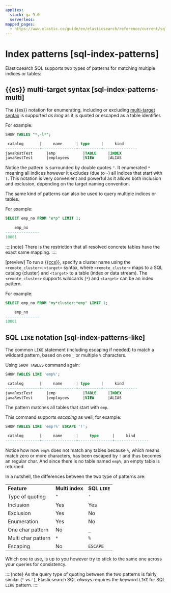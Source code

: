 ```yaml
---
applies:
  stack: ga 9.0
  serverless:
mapped_pages:
  - https://www.elastic.co/guide/en/elasticsearch/reference/current/sql-index-patterns.html
---
```


# Index patterns [sql-index-patterns]

Elasticsearch SQL supports two types of patterns for matching multiple indices or tables:


## {{es}} multi-target syntax [sql-index-patterns-multi] 

The {{es}} notation for enumerating, including or excluding [multi-target syntax](https://www.elastic.co/guide/en/elasticsearch/reference/current/api-conventions.html#api-multi-index) is supported *as long* as it is quoted or escaped as a table identifier.

For example:

```sql
SHOW TABLES "*,-l*";

 catalog       |     name      | type     |     kind
---------------+---------------+----------+---------------
javaRestTest      |emp            |TABLE     |INDEX
javaRestTest      |employees      |VIEW      |ALIAS
```

Notice the pattern is surrounded by double quotes `"`. It enumerated `*` meaning all indices however it excludes (due to `-`) all indices that start with `l`. This notation is very convenient and powerful as it allows both inclusion and exclusion, depending on the target naming convention.

The same kind of patterns can also be used to query multiple indices or tables.

For example:

```sql
SELECT emp_no FROM "e*p" LIMIT 1;

    emp_no
---------------
10001
```

::::{note} 
There is the restriction that all resolved concrete tables have the exact same mapping.
::::


[preview] To run a [{{ccs}}](../../../solutions/search/cross-cluster-search.md), specify a cluster name using the `<remote_cluster>:<target>` syntax, where `<remote_cluster>` maps to a SQL catalog (cluster) and `<target>` to a table (index or data stream). The `<remote_cluster>` supports wildcards (`*`) and `<target>` can be an index pattern.

For example:

```sql
SELECT emp_no FROM "my*cluster:*emp" LIMIT 1;

    emp_no
---------------
10001
```


## SQL `LIKE` notation [sql-index-patterns-like] 

The common `LIKE` statement (including escaping if needed) to match a wildcard pattern, based on one `_` or multiple `%` characters.

Using `SHOW TABLES` command again:

```sql
SHOW TABLES LIKE 'emp%';

 catalog       |     name      | type     |     kind
---------------+---------------+----------+---------------
javaRestTest      |emp            |TABLE     |INDEX
javaRestTest      |employees      |VIEW      |ALIAS
```

The pattern matches all tables that start with `emp`.

This command supports *escaping* as well, for example:

```sql
SHOW TABLES LIKE 'emp!%' ESCAPE '!';

 catalog       |     name      |     type      |     kind
---------------+---------------+---------------+---------------
```

Notice how now `emp%` does not match any tables because `%`, which means match zero or more characters, has been escaped by `!` and thus becomes an regular char. And since there is no table named `emp%`, an empty table is returned.

In a nutshell, the differences between the two type of patterns are:

|     |     |     |
| --- | --- | --- |
| **Feature** | **Multi index** | **SQL `LIKE`** |
| Type of quoting | `"` | `'` |
| Inclusion | Yes | Yes |
| Exclusion | Yes | No |
| Enumeration | Yes | No |
| One char pattern | No | `_` |
| Multi char pattern | `*` | `%` |
| Escaping | No | `ESCAPE` |

Which one to use, is up to you however try to stick to the same one across your queries for consistency.

::::{note} 
As the query type of quoting between the two patterns is fairly similar (`"` vs `'`), Elasticsearch SQL *always* requires the keyword `LIKE` for SQL `LIKE` pattern.
::::


